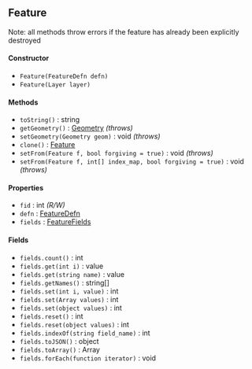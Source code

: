 ## Feature

Note: all methods throw errors if the feature has already been explicitly destroyed

#### Constructor

- `Feature(FeatureDefn defn)`
- `Feature(Layer layer)`

#### Methods

- `toString()` : string
- `getGeometry()` : [Geometry](geometry.md) *(throws)*
- `setGeometry(Geometry geom)` : void *(throws)*
- `clone()` : [Feature](feature.md)
- `setFrom(Feature f, bool forgiving = true)` : void *(throws)*
- `setFrom(Feature f, int[] index_map, bool forgiving = true)` : void *(throws)*

#### Properties


- `fid` : int *(R/W)*
- `defn` : [FeatureDefn](featuredefn.md)
- `fields` : [FeatureFields](#fields)

#### Fields

- `fields.count()` : int
- `fields.get(int i)` : value
- `fields.get(string name)` : value
- `fields.getNames()` : string[]
- `fields.set(int i, value)` : int
- `fields.set(Array values)` : int
- `fields.set(object values)` : int
- `fields.reset()` : int
- `fields.reset(object values)` : int
- `fields.indexOf(string field_name)` : int
- `fields.toJSON()` : object
- `fields.toArray()` : Array
- `fields.forEach(function iterator)` : void
